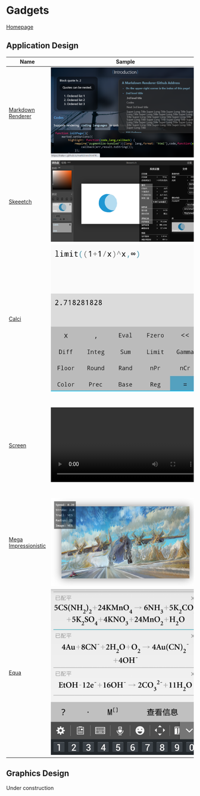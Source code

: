 # Gadgets

[Homepage](*//iraka-c.github.io)

## Application Design

| Name                                                         | Sample                                                       | Introduction                                                 |
| ------------------------------------------------------------ | ------------------------------------------------------------ | ------------------------------------------------------------ |
| [Markdown Renderer](https://github.com/Iraka-C/Iraka-C.github.io) | <img src="../resources/gadgets-intro/md-parser.png" width=400 class="opaque"/> | **This page is also displayed with this renderer!** Serves as the underlying parser and renderer for my personal site, but you may also use it to display and customize any `.md` online. |
| [Skeeetch](https://github.com/Iraka-C/Skeeetch/blob/master/gl/docs/zh/readme.md) | <img src="../resources/gadgets-intro/skeeetch-ui.png" width=400 class="opaque"/> | A WebGL-based sketch pad application for illustrators. This application is based on HTML5 web technologies. Try it [HERE](https://iraka-c.github.io/Skeeetch)! |
| [Calci](https://coolapk.com/apk/com.iraka.calci)             | <img src="../resources/gadgets-intro/calci-ui.jpg" width=400 /> | An Android calculator application with minimalistic designs and numerical functions support. The algorithmic core is [open sourced](https://github.com/Iraka-C/Calci-kernel). |
| [Screen](https://github.com/laurence-ling/screen)            | <video controls width="400"><source src="../resources/gadgets-intro/screen-demo.mp4"></video> | An Android application that displays and manipulates an image across several smartphone screens in arbitrary spatial arrangement. Multi-touch gestures (pan, zoom, rotate) supported. |
| [Mega Impressionistic](https://github.com/Iraka-C/Mega-Impressionistic) | <img src="../resources/gadgets-intro/mi-ui.png" width=400 class="opaque"/> | A Web application that turns any image into a dynamic impressionistic look. Try it [HERE](https://iraka-c.github.io/Mega-Impressionistic)! |
| [Equa](https://www.coolapk.com/apk/com.iraka.chemeq)         | <img src="../resources/gadgets-intro/equa-ui.png" width=400 class="opaque"/> | An Android calculator application that balances a chemical equation. Useful when doing calculation during simple experiments. NOT open-source. |

## Graphics Design

Under construction

